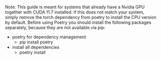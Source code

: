 Note: This guide is meant for systems that already have a Nvidia GPU together with CUDA 11.7 installed.
If this does not match your system, simply remove the torch dependency from poetry to install the CPU version by default.
Before using Poetry you should install the following packages separately, because they are not available via pip:
- poetry for dependency management
  - pip install poetry
- install all dependencies
  - poetry install
